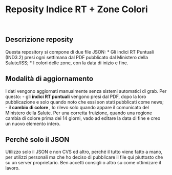 <h1>Reposity Indice RT + Zone Colori</h1> <br />

<h2> Descrizione reposity </h2>
Questa repository si compone di due file JSON:
* Gli indici RT Puntuali (IND3.2) presi ogni settimana dal PDF pubblicato dal Ministero della Salute/ISS;
* I colori delle zone, con la data di inizio e fine. 

<h2> Modalità di aggiornamento </h2>
I dati vengono aggiornati manualmente senza sistemi automatici di grab. Per questo:
- gli <b>indici RT puntuali</b> vengono presi dal PDF, dopo la loro pubblicazione e solo quando noto che essi son stati pubblicati come news;
- il <b>cambio di colore </b>, lo rilevo solo quando appare il comunicato del Ministero della Salute. Per una corretta fruizione, quando una regione cambia di colore prima dei 14 giorni, vado ad editare la data di fine e creo un nuovo elemento intero. 

<h2> Perché solo il JSON </h2>
Utilizzo solo il JSON e non CVS ed altro, perché il tutto viene fatto a mano, per utilizzi personali ma che ho deciso di pubblicare il file qui piuttosto che su un server proprietario. Ben accetti consigli o altro su come ottimizare il lavoro. 
